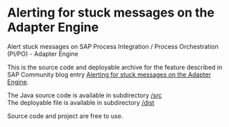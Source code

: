 # Alerting for stuck messages on the Adapter Engine
Alert stuck messages on SAP Process Integration / Process Orchestration (PI/PO) - Adapter Engine

This is the source code and deployable archive for the feature described in SAP Community blog entry [Alerting for stuck messages on the Adapter Engine](https://community.sap.com/t5/technology-blogs-by-sap/alerting-for-stuck-messages-on-the-adapter-engine/ba-p/13190526).

The Java source code is available in subdirectory [/src](/src)\
The deployable file is available  in subdirectory [/dist](/dist)

Source code and project are free to use.

